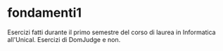 # fondamenti1
Esercizi fatti durante il primo semestre del corso di laurea in Informatica all'Unical. Esercizi di DomJudge e non.
